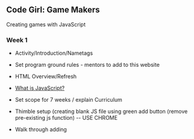 ## Code Girl: Game Makers

Creating games with JavaScript

### Week 1

* Activity/Introduction/Nametags
* Set program ground rules - mentors to add to this website

* HTML Overview/Refresh
* [What is JavaScript?](WhatIsJavaScript.md)
* Set scope for 7 weeks / explain Curriculum
* Thimble setup (creating blank JS file using green add button (remove pre-existing js function)  -- USE CHROME
* Walk through adding <Script> tag to html file
* Rename HTML file to number guessing game - 5 minutes to make it fun

* Paperwork - initial survey, photo release form
* Collect namecards
* Group Selfie
* Properly shutdown computers

* Number Guessing Game
Start with Number Guessing Game
Mentor Edition - Contains all solutions
Goal 1 (in JS file): Set variable to a hard coded number and print number to console
  * Intro to variables and types (for each - a page with description and examples - students to reference, thimble with example problems to solve (for mentors to use during live demons), thimble with solutions (for mentors only))
  * Introduce console.log
  
 Goal 2 (in JS file): Use +, -, \*, / to solve math problems -- utilize varibales as well
  * Simple arithmetic problems
  
 Goal 3 (in JS file): Set a variable to a random number and print it to the console
  * Intro to random number command

 Goal 4 (in JS file): Use a function to print a number, one that doubles their number or multiplies or sums them
  * Intro to functions and parameters
  * Explain returns - hold off initially?
  * Revisit Random command
  
 Goal 5 if statements
  * If/else statement with simple boolean
  * if/if-else/else statement
  * Greater/Less than boolean expression

### Week 2

* Activity to breakup the class - can be done at the beginning, middle, end of the class (ice breaker or CS Unplugged)
  \*e.g. Bring in Pis with Minecraft one week, Lightbot

* Number Guessing Game
  * Review last week and answer any questions
  * Create html page with a text box for taking guesses and a submit button for checking the guess
  * Add script tag in html page to load JavaScript from last week
  * Create a checkGuess() function, which alerts the user of their guess when clicking the submit button
  * Create a function that generates and saves a random number

* Collect namecards
* Group Selfie
* Properly shutdown computers

### Week 3

* Activity/Nametags

* Number Guessing Game
  * Review last week and answer any questions
  * Update checkGuess() to see if the user guessed correctly and update the alert box to tell the user if they're correct
  * Update the webpage with a message, rather than use an alert box 
  * Add more boolean conditions in checkGuess() to tell the user if they're getting closer to the secret number

* Collect namecards
* Group Selfie
* Properly shutdown computers

### Week 4

* Activity/Nametags

* Target Practice 
  * Introduce [p5](https://p5js.org/reference/) and [canvas](https://www.w3schools.com/graphics/canvas_intro.asp)
  * Setup HTML page with script tag for loading p5 and to JavaScript for the game
  * Introduce p5 setup lifecycle function
  * Create a canvas and draw shapes
    * Use different sizes, colors, strokes, etc.
  * Introduce p5 draw lifecycle function
    * Write drawTargets(), which draws a number of shapes

* Collect namecards
* Group Selfie
* Properly shutdown computers

### Week 5

* Activity/Nametags

* Target Practice 
  * Review last week and answer any questions
  * Introduce objects and arrays 
  * Write createTarget(), which returns a shape object with an x coordinate, y coordinate, and size
  * Write addTarget(), which calls createTarget every 30 frames and adds the target to the targets array

* Collect namecards
* Group Selfie
* Properly shutdown computers

### Week 6

* Activity/Nametags

* Target Practice 
  * Review last week and answer any questions
  * Introduce for loops
  * Update drawTargets() to loop through the targets array and draw the targets
  * Write growTargets(), which loops through the targets array and increases their size

* Collect namecards
* Group Selfie
* Properly shutdown computers

### Week 7

* Activity/Nametags

* Target Practice 
  * Review last week and answer any questions
  * Introduce mouse events and p5 mousePressed() function
  * Write mousePressed() function, loop through targets array and mark targets as hit when clicked
    * Check if mouseX and mouseY are in the location of a target
    * Add new attribute to target
  * Update drawTargets() to not draw circles that have been hit

* Collect namecards
* Group Selfie
* Properly shutdown computers
